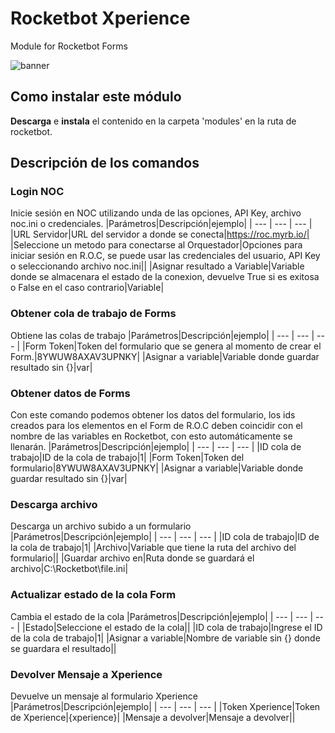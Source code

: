 



# Rocketbot Xperience
  
Module for Rocketbot Forms  
  
![banner](imgs/Banner_Forms.jpg)
## Como instalar este módulo
  
__Descarga__ e __instala__ el contenido en la carpeta 'modules' en la ruta de rocketbot.  



## Descripción de los comandos

### Login NOC
  
Inicie sesión en NOC utilizando unda de las opciones, API Key, archivo noc.ini o credenciales.
|Parámetros|Descripción|ejemplo|
| --- | --- | --- |
|URL Servidor|URL del servidor a donde se conecta|https://roc.myrb.io/|
|Seleccione un metodo para conectarse al Orquestador|Opciones para iniciar sesión en R.O.C, se puede usar las credenciales del usuario, API Key o seleccionando archivo noc.ini||
|Asignar resultado a Variable|Variable donde se almacenara el estado de la conexion, devuelve True si es exitosa o False en el caso contrario|Variable|

### Obtener cola de trabajo de Forms
  
Obtiene las colas de trabajo
|Parámetros|Descripción|ejemplo|
| --- | --- | --- |
|Form Token|Token del formulario que se genera al momento de crear el Form.|8YWUW8AXAV3UPNKY|
|Asignar a variable|Variable donde guardar resultado sin {}|var|

### Obtener datos de Forms
  
Con este comando podemos obtener los datos del formulario, los ids creados para los elementos en el Form de R.O.C deben coincidir con el nombre de las variables en Rocketbot, con esto automáticamente se llenarán.
|Parámetros|Descripción|ejemplo|
| --- | --- | --- |
|ID cola de trabajo|ID de la cola de trabajo|1|
|Form Token|Token del formulario|8YWUW8AXAV3UPNKY|
|Asignar a variable|Variable donde guardar resultado sin {}|var|

### Descarga archivo
  
Descarga un archivo subido a un formulario
|Parámetros|Descripción|ejemplo|
| --- | --- | --- |
|ID cola de trabajo|ID de la cola de trabajo|1|
|Archivo|Variable que tiene la ruta del archivo del formulario||
|Guardar archivo en|Ruta donde se guardará el archivo|C:\Rocketbot\file.ini|

### Actualizar estado de la cola Form
  
Cambia el estado de la cola
|Parámetros|Descripción|ejemplo|
| --- | --- | --- |
|Estado|Seleccione el estado de la cola||
|ID cola de trabajo|Ingrese el ID de la cola de trabajo|1|
|Asignar a variable|Nombre de variable sin {} donde se guardara el resultado||

### Devolver Mensaje a Xperience
  
Devuelve un mensaje al formulario Xperience
|Parámetros|Descripción|ejemplo|
| --- | --- | --- |
|Token Xperience|Token de Xperience|{xperience}|
|Mensaje a devolver|Mensaje a devolver||
